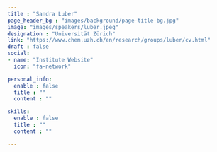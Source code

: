 ```yaml
---
title : "Sandra Luber"
page_header_bg : "images/background/page-title-bg.jpg"
image: "images/speakers/luber.jpeg"
designation : "Universität Zürich"
link: "https://www.chem.uzh.ch/en/research/groups/luber/cv.html"
draft : false
social:
- name: "Institute Website"
  icon: "fa-network"

personal_info:
  enable : false
  title : ""
  content : ""

skills:
  enable : false
  title : ""
  content : ""

---
```

